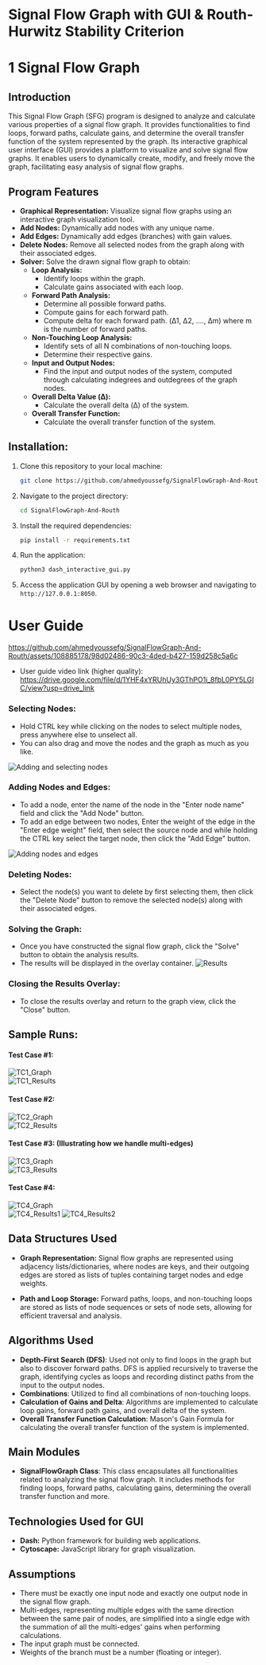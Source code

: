 # Signal Flow Graph with GUI &amp; Routh-Hurwitz Stability Criterion
# 1 Signal Flow Graph
## Introduction

This Signal Flow Graph (SFG) program is designed to analyze and calculate various properties of a signal flow graph. It provides functionalities to find loops, forward paths, calculate gains, and determine the overall transfer function of the system represented by the graph. Its interactive graphical user interface (GUI) provides a platform to visualize and solve signal flow graphs. It enables users to dynamically create, modify, and freely move the graph, facilitating easy analysis of signal flow graphs.


## Program Features
- **Graphical Representation:** Visualize signal flow graphs using an interactive graph visualization tool. 
- **Add Nodes:** Dynamically add nodes with any unique name.
- **Add Edges:** Dynamically add edges (branches) with gain values.
- **Delete Nodes:** Remove all selected nodes from the graph along with their associated edges.
- **Solver:** Solve the drawn signal flow graph to obtain:
    - **Loop Analysis:**
        - Identify loops within the graph.
        - Calculate gains associated with each loop.
    - **Forward Path Analysis:**
        - Determine all possible forward paths.
        - Compute gains for each forward path.
        - Compute delta for each forward path. (Δ1, Δ2, ...., Δm) where m is the number of forward paths.
    - **Non-Touching Loop Analysis:**
        - Identify sets of all N combinations of non-touching loops.
        - Determine their respective gains.
    - **Input and Output Nodes:**
        - Find the input and output nodes of the system, computed through calculating indegrees and outdegrees of the graph nodes.
    - **Overall Delta Value (Δ):**
        - Calculate the overall delta (Δ) of the system.
    - **Overall Transfer Function:**
        - Calculate the overall transfer function of the system.

## Installation:
1. Clone this repository to your local machine:
    ```bash
    git clone https://github.com/ahmedyoussefg/SignalFlowGraph-And-Routh.git
    ```
2. Navigate to the project directory:

    ```bash
    cd SignalFlowGraph-And-Routh
    ```

3. Install the required dependencies:

    ```bash
    pip install -r requirements.txt
    ```
4. Run the application:

    ```bash
    python3 dash_interactive_gui.py
    ```

5. Access the application GUI by opening a web browser and navigating to `http://127.0.0.1:8050`.


# User Guide
https://github.com/ahmedyoussefg/SignalFlowGraph-And-Routh/assets/108885178/98d02486-90c3-4ded-b427-159d258c5a6c
- User guide video link (higher quality): https://drive.google.com/file/d/1YHF4xYRUhUy3GThPO1i_8fbL0PY5LGIC/view?usp=drive_link

### Selecting Nodes:
- Hold CTRL key while clicking on the nodes to select multiple nodes, press anywhere else to unselect all.
- You can also drag and move the nodes and the graph as much as you like.

![Adding and selecting nodes](./assets/user-guide/1.png)  

### Adding Nodes and Edges:

- To add a node, enter the name of the node in the "Enter node name" field and click the "Add Node" button.
- To add an edge between two nodes, Enter the weight of the edge in the "Enter edge weight" field, then select the source node and while holding the CTRL key select the target node, then click the "Add Edge" button.

![Adding nodes and edges](./assets/user-guide/2.png)  

### Deleting Nodes:

- Select the node(s) you want to delete by first selecting them, then click the "Delete Node" button to remove the selected node(s) along with their associated edges.

### Solving the Graph:

- Once you have constructed the signal flow graph, click the "Solve" button to obtain the analysis results.
- The results will be displayed in the overlay container.
![Results](./assets/user-guide/3.png)  

### Closing the Results Overlay:

- To close the results overlay and return to the graph view, click the "Close" button.

## Sample Runs:

#### Test Case #1:
![TC1_Graph](./assets/testcases/TC%201%20Graph.png)  
![TC1_Results](./assets/testcases/TC%201%20Results.png) 

#### Test Case #2:
![TC2_Graph](./assets/testcases/TC%202%20Graph.png)  
![TC2_Results](./assets/testcases/TC%202%20Results.png)  

#### Test Case #3: (Illustrating how we handle multi-edges)
![TC3_Graph](./assets/testcases/TC%203%20Graph.png)  
![TC3_Results](./assets/testcases/TC%203%20Results.png)  

#### Test Case #4:
![TC4_Graph](./assets/testcases/TC%204%20Graph.png)  
![TC4_Results1](./assets/testcases/TC%204%20Results-part1.png)
![TC4_Results2](./assets/testcases/TC%204%20Results-part2.png)

## Data Structures Used

- **Graph Representation:** Signal flow graphs are represented using adjacency lists/dictionaries, where nodes are keys, and their outgoing edges are stored as lists of tuples containing target nodes and edge weights.

- **Path and Loop Storage:** Forward paths, loops, and non-touching loops are stored as lists of node sequences or sets of node sets, allowing for efficient traversal and analysis.
## Algorithms Used

- **Depth-First Search (DFS)**: Used not only to find loops in the graph but also to discover forward paths. DFS is applied recursively to traverse the graph, identifying cycles as loops and recording distinct paths from the input to the output nodes.
- **Combinations**: Utilized to find all combinations of non-touching loops.
- **Calculation of Gains and Delta**: Algorithms are implemented to calculate loop gains, forward path gains, and overall delta of the system.
- **Overall Transfer Function Calculation**: Mason's Gain Formula for calculating the overall transfer function of the system is implemented.

## Main Modules

- **SignalFlowGraph Class**: This class encapsulates all functionalities related to analyzing the signal flow graph. It includes methods for finding loops, forward paths, calculating gains, determining the overall transfer function and more.

## Technologies Used for GUI

- **Dash:** Python framework for building web applications.
- **Cytoscape:** JavaScript library for graph visualization.

## Assumptions

- There must be exactly one input node and exactly one output node in the signal flow graph.
- Multi-edges, representing multiple edges with the same direction between the same pair of nodes, are simplified into a single edge with the summation of all the multi-edges' gains when performing calculations.
- The input graph must be connected.
- Weights of the branch must be a number (floating or integer).
